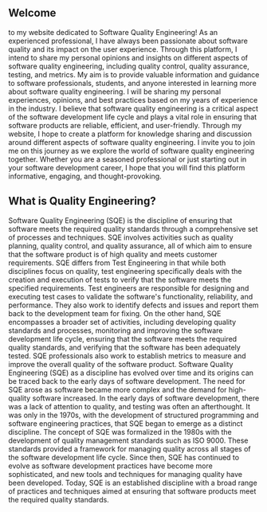 ## Welcome 
to my website dedicated to Software Quality Engineering! As an experienced professional, I have always been passionate about software quality and its impact on the user experience. Through this platform, I intend to share my personal opinions and insights on different aspects of software quality engineering, including quality control, quality assurance, testing, and metrics.
My aim is to provide valuable information and guidance to software professionals, students, and anyone interested in learning more about software quality engineering. I will be sharing my personal experiences, opinions, and best practices based on my years of experience in the industry.
I believe that software quality engineering is a critical aspect of the software development life cycle and plays a vital role in ensuring that software products are reliable, efficient, and user-friendly.
Through my website, I hope to create a platform for knowledge sharing and discussion around different aspects of software quality engineering.
I invite you to join me on this journey as we explore the world of software quality engineering together. Whether you are a seasoned professional or just starting out in your software development career, I hope that you will find this platform informative, engaging, and thought-provoking.

## What is Quality Engineering?
Software Quality Engineering (SQE) is the discipline of ensuring that software meets the required quality standards through a comprehensive set of processes and techniques. SQE involves activities such as quality planning, quality control, and quality assurance, all of which aim to ensure that the software product is of high quality and meets customer requirements.
SQE differs from Test Engineering in that while both disciplines focus on quality, test engineering specifically deals with the creation and execution of tests to verify that the software meets the specified requirements. Test engineers are responsible for designing and executing test cases to validate the software's functionality, reliability, and performance. They also work to identify defects and issues and report them back to the development team for fixing.
On the other hand, SQE encompasses a broader set of activities, including developing quality standards and processes, monitoring and improving the software development life cycle, ensuring that the software meets the required quality standards, and verifying that the software has been adequately tested. SQE professionals also work to establish metrics to measure and improve the overall quality of the software product.
Software Quality Engineering (SQE) as a discipline has evolved over time and its origins can be traced back to the early days of software development. The need for SQE arose as software became more complex and the demand for high-quality software increased.
In the early days of software development, there was a lack of attention to quality, and testing was often an afterthought. It was only in the 1970s, with the development of structured programming and software engineering practices, that SQE began to emerge as a distinct discipline.
The concept of SQE was formalized in the 1980s with the development of quality management standards such as ISO 9000. These standards provided a framework for managing quality across all stages of the software development life cycle.
Since then, SQE has continued to evolve as software development practices have become more sophisticated, and new tools and techniques for managing quality have been developed. Today, SQE is an established discipline with a broad range of practices and techniques aimed at ensuring that software products meet the required quality standards.
